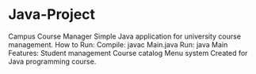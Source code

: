# Java-Project
Campus Course Manager Simple Java application for university course management. 
How to Run: 
Compile: javac Main.java
Run: java Main 
Features: Student management Course catalog Menu system Created for Java programming course.
